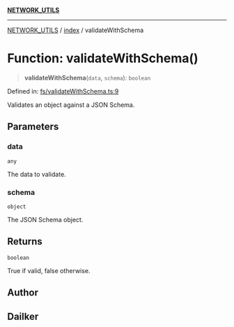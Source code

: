 [**NETWORK_UTILS**](../../README.md)

***

[NETWORK_UTILS](../../README.md) / [index](../README.md) / validateWithSchema

# Function: validateWithSchema()

> **validateWithSchema**(`data`, `schema`): `boolean`

Defined in: [fs/validateWithSchema.ts:9](https://github.com/dailker/everyutil-js/blob/7799f3f003cb23f425be3f1c83c38483e2648188/src/fs/validateWithSchema.ts#L9)

Validates an object against a JSON Schema.

## Parameters

### data

`any`

The data to validate.

### schema

`object`

The JSON Schema object.

## Returns

`boolean`

True if valid, false otherwise.

## Author

## Dailker
